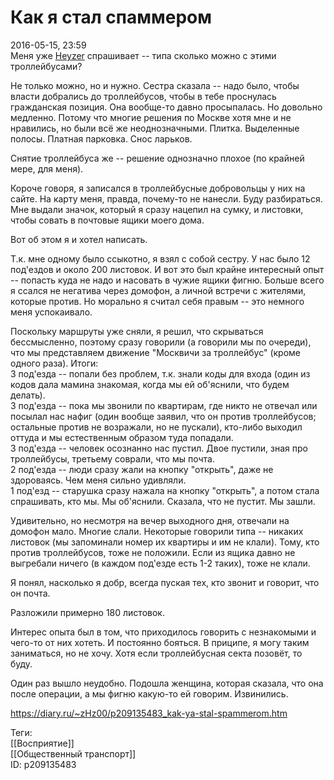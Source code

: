 Как я стал спаммером
=====================

   
 2016-05-15, 23:59   
  Меня уже  [Heyzer](http://heyzero.diary.ru "Doctor Online")  спрашивает -- типа сколько можно с этими троллейбусами?   
   
 Не только можно, но и нужно. Сестра сказала -- надо было, чтобы власти добрались до троллейбусов, чтобы в тебе проснулась гражданская позиция. Она вообще-то давно просыпалась. Но довольно медленно. Потому что многие решения по Москве хотя мне и не нравились, но были всё же неоднозначными. Плитка. Выделенные полосы. Платная парковка. Снос ларьков.   
   
 Снятие троллейбуса же -- решение однозначно плохое (по крайней мере, для меня).   
   
 Короче говоря, я записался в троллейбусные добровольцы у них на сайте. На карту меня, правда, почему-то не нанесли. Буду разбираться. Мне выдали значок, который я сразу нацепил на сумку, и листовки, чтобы совать в почтовые ящики моего дома.   
   
 Вот об этом я и хотел написать.   
   
 Т.к. мне одному было ссыкотно, я взял с собой сестру. У нас было 12 под'ездов и около 200 листовок. И вот это был крайне интересный опыт -- попасть куда не надо и насовать в чужие ящики фигню. Больше всего я ссался не негатива через домофон, а личной встречи с жителями, которые против. Но морально я считал себя правым -- это немного меня успокаивало.   
   
 Поскольку маршруты уже сняли, я решил, что скрываться бессмысленно, поэтому сразу говорили (а говорили мы по очереди), что мы представляем движение "Москвичи за троллейбус" (кроме одного раза). Итоги:   
 3 под'езда -- попали без проблем, т.к. знали коды для входа (один из кодов дала мамина знакомая, когда мы ей об'яснили, что будем делать).   
 3 под'езда -- пока мы звонили по квартирам, где никто не отвечал или посылал нас нафиг (один вообще заявил, что он против троллейбусов; остальные против не возражали, но не пускали), кто-либо выходил оттуда и мы естественным образом туда попадали.   
 3 под'езда -- человек осознанно нас пустил. Двое пустили, зная про троллейбусы, третьему соврали, что мы почта.   
 2 под'езда -- люди сразу жали на кнопку "открыть", даже не здороваясь. Чем меня сильно удивляли.   
 1 под'езд -- старушка сразу нажала на кнопку "открыть", а потом стала спрашивать, кто мы. Мы об'яснили. Сказала, что не пустит. Мы зашли.   
   
 Удивительно, но несмотря на вечер выходного дня, отвечали на домофон мало. Многие слали. Некоторые говорили типа -- никаких листовок (мы запоминали номер их квартиры и им не клали). Тому, кто против троллейбусов, тоже не положили. Если из ящика давно не выгребали ничего (в каждом под'езде есть 1-2 таких), тоже не клали.   
   
 Я понял, насколько я добр, всегда пуская тех, кто звонит и говорит, что он почта.   
   
 Разложили примерно 180 листовок.   
   
 Интерес опыта был в том, что приходилось говорить с незнакомыми и чего-то от них хотеть. И постоянно бояться. В приципе, я могу таким заниматься, но не хочу. Хотя если троллейбусная секта позовёт, то буду.   
   
 Один раз вышло неудобно. Подошла женщина, которая сказала, что она после операции, а мы фигню какую-то ей говорим. Извинились.   
    
 <https://diary.ru/~zHz00/p209135483_kak-ya-stal-spammerom.htm>   
   
 Теги:   
 [[Восприятие]]   
 [[Общественный транспорт]]   
 ID: p209135483
